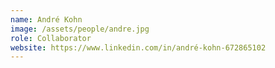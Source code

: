 ```yaml
---
name: André Kohn
image: /assets/people/andre.jpg
role: Collaborator
website: https://www.linkedin.com/in/andré-kohn-672865102
---
```

